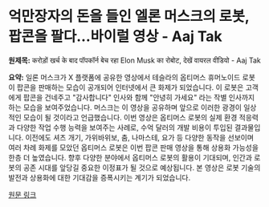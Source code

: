 # 억만장자의 돈을 들인 엘론 머스크의 로봇, 팝콘을 팔다…바이럴 영상 - Aaj Tak

**원제목:** करोड़ों खर्च के बाद पॉपकॉर्न बेच रहा Elon Musk का रोबोट, देखें वायरल वीडियो - Aaj Tak

**요약:** 일론 머스크가 X 플랫폼에 공유한 영상에서 테슬라의 옵티머스 휴머노이드 로봇이 팝콘을 판매하는 모습이 공개되어 인터넷에서 큰 화제가 되었습니다.  이 로봇은 고객에게 팝콘을 건네주고 "감사합니다" 인사와 함께 "안녕히 가세요" 라는 작별 인사까지 하는 모습을 보여주었습니다. 머스크는 이 영상을 공유하며 앞으로 이러한 광경이 일상적인 모습이 될 것이라고 언급했습니다.  이번 영상은 옵티머스 로봇의 실제 환경 적응력과 다양한 작업 수행 능력을 보여주는 사례로,  수억 달러의 개발 비용이 투입된 결과물입니다.  이전에도 셔츠 개기, 가위바위보, 춤, 나마스테, 요가 등 다양한 동작을 선보이며 여러 차례 화제를 모았던 옵티머스 로봇은 이번 팝콘 판매 영상을 통해 상용화 가능성을 한층 더 높였습니다.  향후 다양한 분야에서 옵티머스 로봇의 활용이 기대되며, 인간과 로봇의 공존 시대를 앞당길 중요한 이정표가 될 것으로 예상됩니다.  본 영상은 로봇 기술의 발전과 상용화에 대한 기대감을 증폭시키는 계기가 되었습니다.

[원문 링크](https://www.aajtak.in/visualstories/technology/elon-musk-tesla-optimus-robots-serving-popcorn-watch-viral-video-ttecr-250484-21-07-2025)
